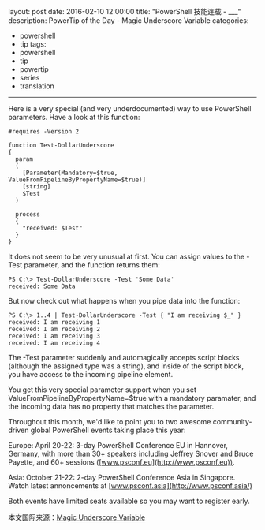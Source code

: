 layout: post
date: 2016-02-10 12:00:00
title: "PowerShell 技能连载 - ___"
description: PowerTip of the Day - Magic Underscore Variable
categories:
- powershell
- tip
tags:
- powershell
- tip
- powertip
- series
- translation
---
Here is a very special (and very underdocumented) way to use PowerShell parameters. Have a look at this function:

    #requires -Version 2
    
    function Test-DollarUnderscore
    {
      param
      (
        [Parameter(Mandatory=$true, ValueFromPipelineByPropertyName=$true)]
        [string]
        $Test
      )
    
      process
      {
        "received: $Test"
      }
    }
    

It does not seem to be very unusual at first. You can assign values to the -Test parameter, and the function returns them:

     
    PS C:\> Test-DollarUnderscore -Test 'Some Data'
    received: Some Data 
     

But now check out what happens when you pipe data into the function:

     
    PS C:\> 1..4 | Test-DollarUnderscore -Test { "I am receiving $_" }
    received: I am receiving 1
    received: I am receiving 2
    received: I am receiving 3
    received: I am receiving 4 
     

The -Test parameter suddenly and automagically accepts script blocks (although the assigned type was a string), and inside of the script block, you have access to the incoming pipeline element.

You get this very special parameter support when you set ValueFromPipelineByPropertyName=$true with a mandatory paramater, and the incoming data has no property that matches the parameter.

 

Throughout this month, we'd like to point you to two awesome community-driven global PowerShell events taking place this year: 

Europe: April 20-22: 3-day PowerShell Conference EU in Hannover, Germany, with more than 30+ speakers including Jeffrey Snover and Bruce Payette, and 60+ sessions ([www.psconf.eu](http://www.psconf.eu)). 

Asia: October 21-22: 2-day PowerShell Conference Asia in Singapore. Watch latest annoncements at [www.psconf.asia](http://www.psconf.asia/)

Both events have limited seats available so you may want to register early.

<!--more-->
本文国际来源：[Magic Underscore Variable](http://powershell.com/cs/blogs/tips/archive/2016/02/10/magic-underscore-variable.aspx)
